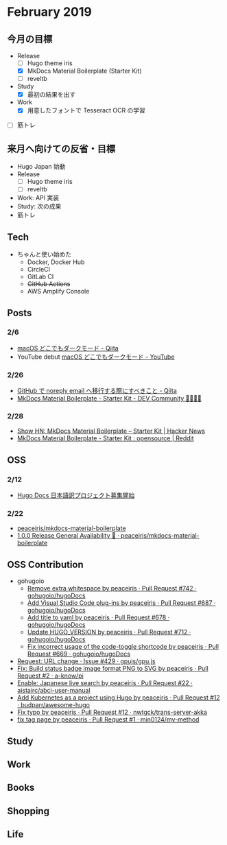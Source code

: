 # February 2019



## 今月の目標

- Release
    - [ ] Hugo theme iris
    - [x] MkDocs Material Boilerplate (Starter Kit)
    - [ ] reveltb
- Study
    - [x] 最初の結果を出す
- Work
    - [x] 用意したフォントで Tesseract OCR の学習
- [ ] 筋トレ



## 来月へ向けての反省・目標

- Hugo Japan 始動
- Release
    - [ ] Hugo theme iris
    - [ ] reveltb
- Work: API 実装
- Study: 次の成果
- 筋トレ



## Tech

- ちゃんと使い始めた
    - Docker, Docker Hub
    - CircleCI
    - GitLab CI
    - ~~GitHub Actions~~
    - AWS Amplify Console



## Posts

### 2/6

- [macOS どこでもダークモード - Qiita](https://qiita.com/peaceiris/items/9457e6a48e47b4a81c52)
- YouTube debut [macOS どこでもダークモード - YouTube](https://www.youtube.com/watch?v=Lme7xJvXZo0)

### 2/26

- [GitHub で noreply email へ移行する際にすべきこと - Qiita](https://qiita.com/peaceiris/items/76b424277cbc9226f1ed)
- [MkDocs Material Boilerplate - Starter Kit - DEV Community 👩‍💻👨‍💻](https://dev.to/peaceiris/mkdocs-material-boilerplate---starter-kit-7i4)

### 2/28

- [Show HN: MkDocs Material Boilerplate – Starter Kit | Hacker News](https://news.ycombinator.com/item?id=19270575)
- [MkDocs Material Boilerplate - Starter Kit : opensource | Reddit](https://www.reddit.com/r/opensource/comments/avq2vg/mkdocs_material_boilerplate_starter_kit/)



## OSS

### 2/12

- [Hugo Docs 日本語訳プロジェクト募集開始](https://twitter.com/piris314/status/1095281946710630400?s=20)

### 2/22

- [peaceiris/mkdocs-material-boilerplate](https://github.com/peaceiris/mkdocs-material-boilerplate)
- [1.0.0 Release General Availability 🎉 · peaceiris/mkdocs-material-boilerplate](https://github.com/peaceiris/mkdocs-material-boilerplate/releases/tag/1.0.0)



## OSS Contribution

- gohugoio
    - [Remove extra whitespace by peaceiris · Pull Request #742 · gohugoio/hugoDocs](https://github.com/gohugoio/hugoDocs/pull/742)
    - [Add Visual Studio Code plug-ins by peaceiris · Pull Request #687 · gohugoio/hugoDocs](https://github.com/gohugoio/hugoDocs/pull/687)
    - [Add title to yaml by peaceiris · Pull Request #678 · gohugoio/hugoDocs](https://github.com/gohugoio/hugoDocs/pull/678)
    - [Update HUGO_VERSION by peaceiris · Pull Request #712 · gohugoio/hugoDocs](https://github.com/gohugoio/hugoDocs/pull/712)
    - [Fix incorrect usage of the code-toggle shortcode by peaceiris · Pull Request #669 · gohugoio/hugoDocs](https://github.com/gohugoio/hugoDocs/pull/669)
- [Request: URL change · Issue #429 · gpujs/gpu.js](https://github.com/gpujs/gpu.js/issues/429)
- [Fix: Build status badge image format PNG to SVG by peaceiris · Pull Request #2 · a-know/pi](https://github.com/a-know/pi/pull/2)
- [Enable: Japanese live search by peaceiris · Pull Request #22 · aistairc/abci-user-manual](https://github.com/aistairc/abci-user-manual/pull/22)
- [Add Kubernetes as a project using Hugo by peaceiris · Pull Request #12 · budparr/awesome-hugo](https://github.com/budparr/awesome-hugo/pull/12)
- [Fix typo by peaceiris · Pull Request #12 · nwtgck/trans-server-akka](https://github.com/nwtgck/trans-server-akka/pull/12)
- [fix tag page by peaceiris · Pull Request #1 · min0124/my-method](https://github.com/min0124/my-method/pull/1)



## Study



## Work



## Books



## Shopping



## Life



<!-- Internal References -->
<!-- External References -->

